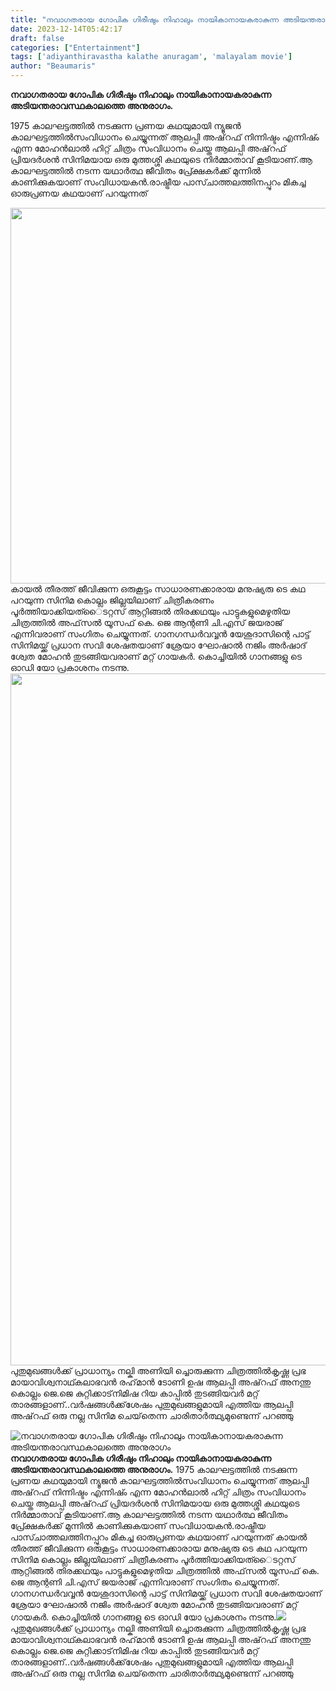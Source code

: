 ```yaml
---
title: "നവാഗതരായ ഗോപിക ഗിരീഷും നിഹാലും നായികാനായകരാകുന്ന അടിയന്തരാവസ്ഥകാലത്തെ അനുരാഗം"
date: 2023-12-14T05:42:17
draft: false
categories: ["Entertainment"]
tags: ['adiyanthiravastha kalathe anuragam', 'malayalam movie']
author: "Beaumaris"
---
```


<strong>നവാഗതരായ ഗോപിക ഗിരീഷും നിഹാലും നായികാനായകരാകുന്ന അടിയന്തരാവസ്ഥകാലത്തെ അനുരാഗം.</strong>

1975 കാലഘട്ടത്തില്‍ നടക്കുന്ന പ്രണയ കഥയുമായി ന്യൂജന്‍ കാലഘട്ടത്തില്‍സംവിധാനം ചെയ്യുന്നത് ആലപ്പി അഷ്‌റഫ് നിന്നിഷ്ടം എന്നിഷ്ം എന്ന മോഹന്‍ലാല്‍ ഹിറ്റ് ചിത്രം സംവിധാനം ചെയ്ത ആലപ്പി അഷ്‌റഫ് പ്രിയദര്‍ശന്‍ സിനിമയായ ഒരു മുത്തശ്ശി കഥയുടെ നിര്‍മ്മാതാവ് കൂടിയാണ്.ആ കാലഘട്ടത്തില്‍ നടന്ന യഥാര്‍ത്ഥ ജീവിതം പ്രേ്ക്ഷകര്‍ക്ക് മുന്നില്‍ കാണിക്കുകയാണ് സംവിധായകന്‍.രാഷ്ട്രീയ പാസ്ചാത്തലത്തിനപ്പുറം മികച്ച ഓരുപ്രണയ കഥയാണ് പറയുന്നത്

<img class="alignnone size-full wp-image-433924" src="https://cdn.boolokam.com/articles/2023/12/qffff-1.jpg" alt="" width="1600" height="601" />കായല്‍ തീരത്ത് ജീവിക്കുന്ന ഒരുകൂട്ടം സാധാരണക്കാരായ മനുഷ്യരു ടെ കഥ പറയുന്ന സിനിമ കൊല്ലം ജില്ലയിലാണ് ചിത്രീകരണം പൂര്‍ത്തിയാക്കിയത്ൈടറ്റസ് ആറ്റിങ്ങല്‍ തിരക്കഥയും പാട്ടുകളുമെഴുതിയ ചിത്രത്തില്‍ അഫ്‌സല്‍ യൂസഫ് കെ. ജെ ആന്റണി ചി.എസ് ജയരാജ് എന്നിവരാണ് സംഗിതം ചെയ്യുന്നത്. ഗാനഗന്ധര്‍വവ്വന്‍ യേശുദാസിന്റെ പാട്ട് സിനിമയ്ക്ക് പ്രധാന സവി ശേഷതയാണ് ശ്രേയാ ഘോഷാല്‍ നജിം അര്‍ഷാദ് ശ്വേത മോഹന്‍ തുടങ്ങിയവരാണ് മറ്റ് ഗായകര്‍. കൊച്ചിയില്‍ ഗാനങ്ങളു ടെ ഓഡി യോ പ്രകാശനം നടന്നു.<img class="size-full wp-image-433925 aligncenter" src="https://cdn.boolokam.com/articles/2023/12/qddqqddq.jpg" alt="" width="1600" height="1107" />പുതുമുഖങ്ങള്‍ക്ക് പ്രാധാന്യം നല്കി അണിയി ച്ചൊരുക്കുന്ന ചിത്രത്തില്‍കൃഷ്ണ പ്രഭ മായാവിശ്വനാഥ്കലാഭവന്‍ രഹ്‌മാന്‍ ടോണി ഉഷ ആലപ്പി അഷ്‌റഫ് അനന്തു കൊല്ലം ജെ.ജെ കുറ്റിക്കാട്‌നിമിഷ റിയ കാപ്പില്‍ തുടങ്ങിയവര്‍ മറ്റ് താരങ്ങളാണ്..വര്‍ഷങ്ങള്‍ക്ക്‌ശേഷം പുതുമുഖങ്ങളുമായി എത്തിയ ആലപ്പി അഷ്‌റഫ് ഒരു നല്ല സിനിമ ചെയ്‌തെന്ന ചാരിതാര്‍ത്ഥ്യമുണ്ടെന്ന് പറഞ്ഞു


![നവാഗതരായ ഗോപിക ഗിരീഷും നിഹാലും നായികാനായകരാകുന്ന അടിയന്തരാവസ്ഥകാലത്തെ അനുരാഗം](https://cdn.boolokam.com/articles/2023/12/qffff-1.jpg)**നവാഗതരായ ഗോപിക ഗിരീഷും നിഹാലും നായികാനായകരാകുന്ന അടിയന്തരാവസ്ഥകാലത്തെ അനുരാഗം.** 1975 കാലഘട്ടത്തില്‍ നടക്കുന്ന പ്രണയ കഥയുമായി ന്യൂജന്‍ കാലഘട്ടത്തില്‍സംവിധാനം ചെയ്യുന്നത് ആലപ്പി അഷ്‌റഫ് നിന്നിഷ്ടം എന്നിഷ്ം എന്ന മോഹന്‍ലാല്‍ ഹിറ്റ് ചിത്രം സംവിധാനം ചെയ്ത ആലപ്പി അഷ്‌റഫ് പ്രിയദര്‍ശന്‍ സിനിമയായ ഒരു മുത്തശ്ശി കഥയുടെ നിര്‍മ്മാതാവ് കൂടിയാണ്.ആ കാലഘട്ടത്തില്‍ നടന്ന യഥാര്‍ത്ഥ ജീവിതം പ്രേ്ക്ഷകര്‍ക്ക് മുന്നില്‍ കാണിക്കുകയാണ് സംവിധായകന്‍.രാഷ്ട്രീയ പാസ്ചാത്തലത്തിനപ്പുറം മികച്ച ഓരുപ്രണയ കഥയാണ് പറയുന്നത് കായല്‍ തീരത്ത് ജീവിക്കുന്ന ഒരുകൂട്ടം സാധാരണക്കാരായ മനുഷ്യരു ടെ കഥ പറയുന്ന സിനിമ കൊല്ലം ജില്ലയിലാണ് ചിത്രീകരണം പൂര്‍ത്തിയാക്കിയത്ൈടറ്റസ് ആറ്റിങ്ങല്‍ തിരക്കഥയും പാട്ടുകളുമെഴുതിയ ചിത്രത്തില്‍ അഫ്‌സല്‍ യൂസഫ് കെ. ജെ ആന്റണി ചി.എസ് ജയരാജ് എന്നിവരാണ് സംഗിതം ചെയ്യുന്നത്. ഗാനഗന്ധര്‍വവ്വന്‍ യേശുദാസിന്റെ പാട്ട് സിനിമയ്ക്ക് പ്രധാന സവി ശേഷതയാണ് ശ്രേയാ ഘോഷാല്‍ നജിം അര്‍ഷാദ് ശ്വേത മോഹന്‍ തുടങ്ങിയവരാണ് മറ്റ് ഗായകര്‍. കൊച്ചിയില്‍ ഗാനങ്ങളു ടെ ഓഡി യോ പ്രകാശനം നടന്നു.![](https://cdn.boolokam.com/articles/2023/12/qddqqddq.jpg)പുതുമുഖങ്ങള്‍ക്ക് പ്രാധാന്യം നല്കി അണിയി ച്ചൊരുക്കുന്ന ചിത്രത്തില്‍കൃഷ്ണ പ്രഭ മായാവിശ്വനാഥ്കലാഭവന്‍ രഹ്‌മാന്‍ ടോണി ഉഷ ആലപ്പി അഷ്‌റഫ് അനന്തു കൊല്ലം ജെ.ജെ കുറ്റിക്കാട്‌നിമിഷ റിയ കാപ്പില്‍ തുടങ്ങിയവര്‍ മറ്റ് താരങ്ങളാണ്..വര്‍ഷങ്ങള്‍ക്ക്‌ശേഷം പുതുമുഖങ്ങളുമായി എത്തിയ ആലപ്പി അഷ്‌റഫ് ഒരു നല്ല സിനിമ ചെയ്‌തെന്ന ചാരിതാര്‍ത്ഥ്യമുണ്ടെന്ന് പറഞ്ഞു

